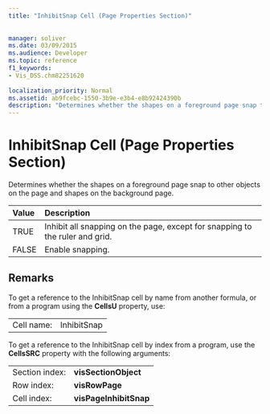 ```yaml
---
title: "InhibitSnap Cell (Page Properties Section)"
 
 
manager: soliver
ms.date: 03/09/2015
ms.audience: Developer
ms.topic: reference
f1_keywords:
- Vis_DSS.chm82251620
 
localization_priority: Normal
ms.assetid: ab9fcebc-1550-3b9e-e3b4-e8b92424390b
description: "Determines whether the shapes on a foreground page snap to other objects on the page and shapes on the background page."
---
```


# InhibitSnap Cell (Page Properties Section)

Determines whether the shapes on a foreground page snap to other objects on the page and shapes on the background page.
  
|**Value**|**Description**|
|:-----|:-----|
| TRUE  <br/> | Inhibit all snapping on the page, except for snapping to the ruler and grid.  <br/> |
| FALSE  <br/> | Enable snapping.  <br/> |
   
## Remarks

To get a reference to the InhibitSnap cell by name from another formula, or from a program using the **CellsU** property, use: 
  
|||
|:-----|:-----|
| Cell name:  <br/> | InhibitSnap  <br/> |
   
To get a reference to the InhibitSnap cell by index from a program, use the **CellsSRC** property with the following arguments: 
  
|||
|:-----|:-----|
| Section index:  <br/> |**visSectionObject** <br/> |
| Row index:  <br/> |**visRowPage** <br/> |
| Cell index:  <br/> |**visPageInhibitSnap** <br/> |
   

